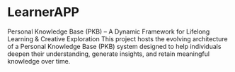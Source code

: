# LearnerAPP
Personal Knowledge Base (PKB) – A Dynamic Framework for Lifelong Learning &amp; Creative Exploration  This project hosts the evolving architecture of a Personal Knowledge Base (PKB) system designed to help individuals deepen their understanding, generate insights, and retain meaningful knowledge over time.
